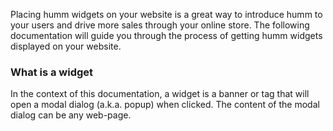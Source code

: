 Placing humm widgets on your website is a great way to introduce humm to your users and drive more sales through your online store. The following documentation will guide you through the process of getting humm widgets displayed on your website.

<div class="panel panel-primary">
  <div class="panel-heading">
    <h3 class="panel-title">What is a widget</h3>
  </div>
  <div class="panel-body">
    In the context of this documentation, a widget is a banner or tag that will open a modal dialog (a.k.a. popup) when clicked. The content of the modal dialog can be any web-page.
  </div>
</div>
